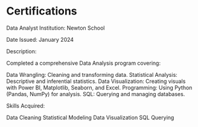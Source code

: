 # Certifications
Data Analyst 
Institution: Newton School
                     
Date Issued: January 2024

Description:

Completed a comprehensive Data Analysis program covering:

Data Wrangling: Cleaning and transforming data.
Statistical Analysis: Descriptive and inferential statistics.
Data Visualization: Creating visuals with Power BI, Matplotlib, Seaborn, and Excel.
Programming: Using Python (Pandas, NumPy) for analysis.
SQL: Querying and managing databases.

Skills Acquired:

Data Cleaning
Statistical Modeling
Data Visualization
SQL Querying
